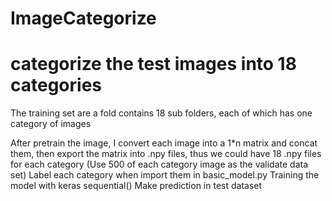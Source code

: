 # ImageCategorize
# categorize the test images into 18 categories
The training set are a fold contains 18 sub folders, each of which has one category of images

After pretrain the image, I convert each image into a 1*n matrix and concat them, then export the matrix into .npy files, thus we could have 18 .npy files for each category (Use 500 of each category image as the validate data set)
Label each category when import them in basic_model.py
Training the model with keras sequential()
Make prediction in test dataset
